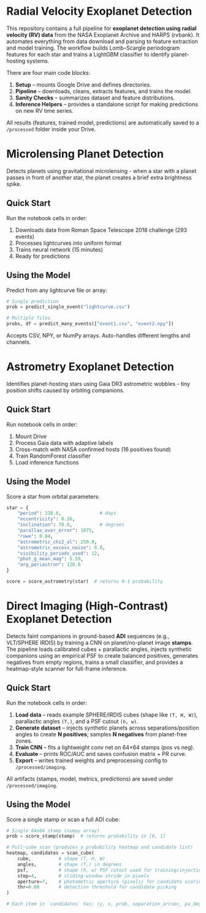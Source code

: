 # Radial Velocity Exoplanet Detection

This repository contains a full pipeline for **exoplanet detection using radial velocity (RV) data** from the NASA Exoplanet Archive and HARPS (rvbank). It automates everything from data download and parsing to feature extraction and model training. The workflow builds Lomb–Scargle periodogram features for each star and trains a LightGBM classifier to identify planet-hosting systems.

There are four main code blocks:
1. **Setup** – mounts Google Drive and defines directories.  
2. **Pipeline** – downloads, cleans, extracts features, and trains the model.  
3. **Sanity Checks** – summarizes dataset and feature distributions.  
4. **Inference Helpers** – provides a standalone script for making predictions on new RV time series.

All results (features, trained model, predictions) are automatically saved to a `/processed` folder inside your Drive.

# Microlensing Planet Detection

Detects planets using gravitational microlensing - when a star with a planet passes in front of another star, the planet creates a brief extra brightness spike.

## Quick Start

Run the notebook cells in order:
1. Downloads data from Roman Space Telescope 2018 challenge (293 events)
2. Processes lightcurves into uniform format
3. Trains neural network (15 minutes)
4. Ready for predictions

## Using the Model

Predict from any lightcurve file or array:
```python
# Single prediction
prob = predict_single_event("lightcurve.csv")

# Multiple files
probs, df = predict_many_events(["event1.csv", "event2.npy"])
```
Accepts CSV, NPY, or NumPy arrays. Auto-handles different lengths and channels.

# Astrometry Exoplanet Detection

Identifies planet-hosting stars using Gaia DR3 astrometric wobbles - tiny position shifts caused by orbiting companions.

## Quick Start

Run notebook cells in order:
1. Mount Drive
2. Process Gaia data with adaptive labels
3. Cross-match with NASA confirmed hosts (16 positives found)
4. Train RandomForest classifier
5. Load inference functions

## Using the Model

Score a star from orbital parameters:
```python
star = {
    "period": 318.6,              # days
    "eccentricity": 0.26,
    "inclination": 70.0,          # degrees
    "parallax_over_error": 1075,
    "ruwe": 0.84,
    "astrometric_chi2_al": 250.0,
    "astrometric_excess_noise": 0.0,
    "visibility_periods_used": 12,
    "phot_g_mean_mag": 5.59,
    "arg_periastron": 120.0
}

score = score_astrometry(star)  # returns 0-1 probability

```

# Direct Imaging (High-Contrast) Exoplanet Detection

Detects faint companions in ground-based **ADI** sequences (e.g., VLT/SPHERE IRDIS) by training a CNN on planet/no-planet image **stamps**. The pipeline loads calibrated cubes + parallactic angles, injects synthetic companions using an empirical PSF to create balanced positives, generates negatives from empty regions, trains a small classifier, and provides a heatmap-style scanner for full-frame inference.

## Quick Start

Run the notebook cells in order:

1. **Load data** – reads example SPHERE/IRDIS cubes (shape like `(T, H, W)`), parallactic angles `(T,)`, and a PSF cutout `(h, w)`.  
2. **Generate dataset** – injects synthetic planets across separations/position angles to create **N positives**; samples **N negatives** from planet-free zones.  
3. **Train CNN** – fits a lightweight conv net on 64×64 stamps (pos vs neg).  
4. **Evaluate** – prints ROC/AUC and saves confusion matrix + PR curve.  
5. **Export** – writes trained weights and preprocessing config to `/processed/imaging`.

All artifacts (stamps, model, metrics, predictions) are saved under `/processed/imaging`.

## Using the Model

Score a single stamp or scan a full ADI cube:

```python
# Single 64x64 stamp (numpy array)
prob = score_stamp(stamp)  # returns probability in [0, 1]

# Full-cube scan (produces a probability heatmap and candidate list)
heatmap, candidates = scan_cube(
    cube,          # shape (T, H, W)
    angles,        # shape (T,) in degrees
    psf,           # shape (h, w) PSF cutout used for training/injection
    step=4,        # sliding-window stride in pixels
    aperture=7,    # photometric aperture (pixels) for candidate scoring
    thr=0.80       # detection threshold for candidate picking
)

# Each item in `candidates` has: (y, x, prob, separation_arcsec, pa_deg)

